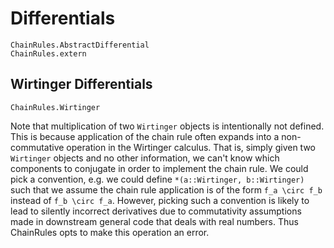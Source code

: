 # Differentials

```@docs
ChainRules.AbstractDifferential
ChainRules.extern
```

## Wirtinger Differentials

```@docs
ChainRules.Wirtinger
```

Note that multiplication of two `Wirtinger` objects is intentionally not defined.
This is because application of the chain rule often expands into a non-commutative
operation in the Wirtinger calculus.
That is, simply given two `Wirtinger` objects and no other information, we can't know
which components to conjugate in order to implement the chain rule.
We could pick a convention, e.g. we could define `*(a::Wirtinger, b::Wirtinger)` such
that we assume the chain rule application is of the form ``f_a \circ f_b`` instead of
``f_b \circ f_a``.
However, picking such a convention is likely to lead to silently incorrect derivatives
due to commutativity assumptions made in downstream general code that deals with real
numbers.
Thus ChainRules opts to make this operation an error.
